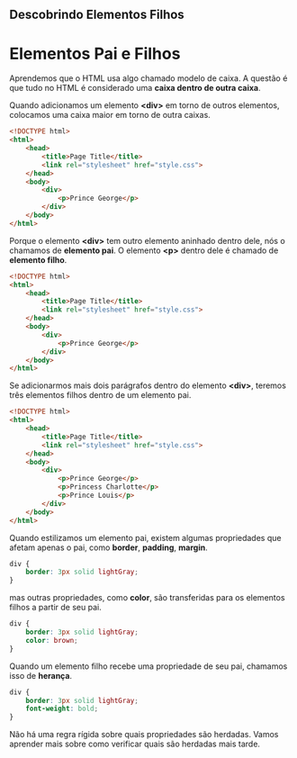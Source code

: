 ## Descobrindo Elementos Filhos

# Elementos Pai e Filhos

Aprendemos que o HTML usa algo chamado modelo de caixa. A questão é que tudo no HTML é considerado uma **caixa dentro de outra caixa**.

Quando adicionamos um elemento **&lt;div&gt;** em torno de outros elementos, colocamos uma caixa maior em torno de outra caixas.

```html
<!DOCTYPE html>
<html>
	<head>
		<title>Page Title</title>
		<link rel="stylesheet" href="style.css">
	</head>
	<body>
		<div>
			<p>Prince George</p>
		</div>
	</body>
</html>
```
Porque o elemento **&lt;div&gt;** tem outro elemento aninhado dentro dele, nós o chamamos de **elemento pai**. O elemento **&lt;p&gt;** dentro dele é chamado de **elemento filho**.

```html
<!DOCTYPE html>
<html>
	<head>
		<title>Page Title</title>
		<link rel="stylesheet" href="style.css">
	</head>
	<body>
		<div>
			<p>Prince George</p>
		</div>
	</body>
</html>
```
Se adicionarmos mais dois parágrafos dentro do elemento **&lt;div&gt;**, teremos três elementos filhos dentro de um elemento pai.

```html
<!DOCTYPE html>
<html>
	<head>
		<title>Page Title</title>
		<link rel="stylesheet" href="style.css">
	</head>
	<body>
		<div>
			<p>Prince George</p>
            <p>Princess Charlotte</p>
            <p>Prince Louis</p>
		</div>
	</body>
</html>
```
Quando estilizamos um elemento pai, existem algumas propriedades que afetam apenas o pai, como **border**, **padding**, **margin**.

```css
div {
    border: 3px solid lightGray;
}
```
mas outras propriedades, como **color**, são transferidas para os elementos filhos a partir de seu pai.

```css
div {
    border: 3px solid lightGray;
    color: brown;
}
```
Quando um elemento filho recebe uma propriedade de seu pai, chamamos isso de **herança**.

```css
div {
    border: 3px solid lightGray;
    font-weight: bold;
}
```
Não há uma regra rígida sobre quais propriedades são herdadas. Vamos aprender mais sobre como verificar quais são herdadas mais tarde.
